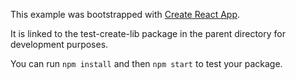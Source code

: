 This example was bootstrapped with [Create React App](https://github.com/facebook/create-react-app).

It is linked to the test-create-lib package in the parent directory for development purposes.

You can run `npm install` and then `npm start` to test your package.

